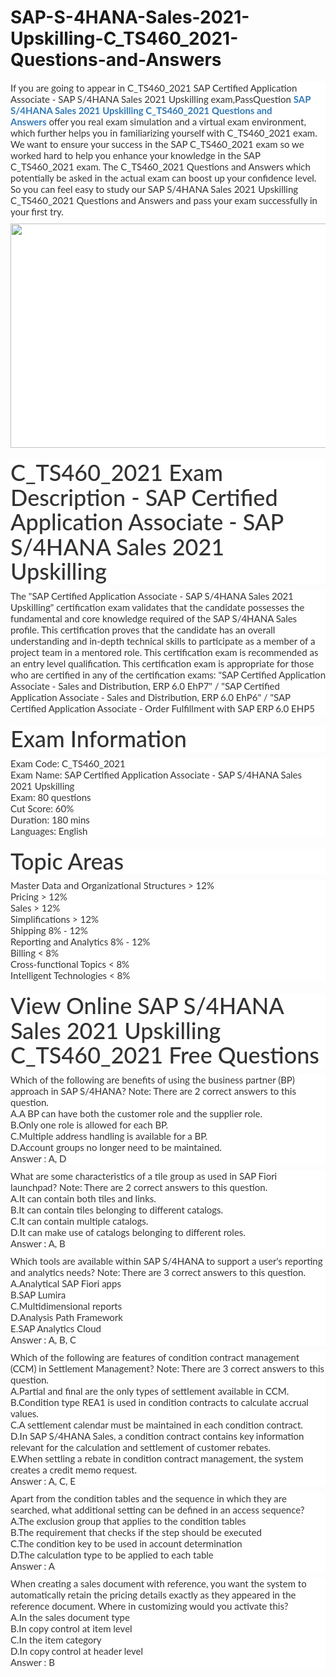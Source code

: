 # SAP-S-4HANA-Sales-2021-Upskilling-C_TS460_2021-Questions-and-Answers
<p>
	<span style="font-size:12px;font-weight:normal;"><span style="white-space:normal;">
	<p style="box-sizing:border-box;margin-top:0px;margin-bottom:10px;color:#333333;font-family:Lato;font-size:15px;white-space:normal;background-color:#FFFFFF;">
		If you are going to appear in C_TS460_2021 SAP Certified Application Associate - SAP S/4HANA Sales 2021 Upskilling exam,PassQuestion&nbsp;<span style="box-sizing:border-box;font-weight:700;"><a href="https://www.passquestion.com/c_ts460_2021.html" style="box-sizing:border-box;background-color:transparent;color:#337AB7;text-decoration-line:none;">SAP S/4HANA Sales 2021 Upskilling C_TS460_2021 Questions and Answers</a></span>&nbsp;offer you real exam simulation and a virtual exam environment, which further helps you in familiarizing yourself with C_TS460_2021 exam. We want to ensure your success in the SAP C_TS460_2021 exam so we worked hard to help you enhance your knowledge in the SAP C_TS460_2021 exam. The C_TS460_2021 Questions and Answers which potentially be asked in the actual exam can boost up your confidence level. So you can feel easy to study our SAP S/4HANA Sales 2021 Upskilling C_TS460_2021 Questions and Answers and pass your exam successfully in your first try.
	</p>
	<p style="box-sizing:border-box;margin-top:0px;margin-bottom:10px;color:#333333;font-family:Lato;font-size:15px;white-space:normal;background-color:#FFFFFF;">
		<img alt="" src="https://www.passquestion.com/uploads/pqcom/images/20220629/17b73877dd42a7dde34b76f7a4150715.png" style="box-sizing:border-box;vertical-align:middle;max-width:100%;height:359px;width:600px;" />
	</p>
	<h1 style="box-sizing:border-box;margin:20px 0px 10px;font-size:36px;font-family:Lato;font-weight:500;line-height:1.1;color:#333333;white-space:normal;background-color:#FFFFFF;">
		C_TS460_2021 Exam Description - SAP Certified Application Associate - SAP S/4HANA Sales 2021 Upskilling
	</h1>
	<p style="box-sizing:border-box;margin-top:0px;margin-bottom:10px;color:#333333;font-family:Lato;font-size:15px;white-space:normal;background-color:#FFFFFF;">
		The "SAP Certified Application Associate - SAP S/4HANA Sales 2021 Upskilling" certification exam validates that the candidate possesses the fundamental and core knowledge required of the SAP S/4HANA Sales profile. This certification proves that the candidate has an overall understanding and in‐depth technical skills to participate as a member of a project team in a mentored role. This certification exam is recommended as an entry level qualification. This certification exam is appropriate for those who are certified in any of the certification exams: "SAP Certified Application Associate - Sales and Distribution, ERP 6.0 EhP7" / "SAP Certified Application Associate - Sales and Distribution, ERP 6.0 EhP6" / "SAP Certified Application Associate - Order Fulfillment with SAP ERP 6.0 EHP5
	</p>
	<h1 style="box-sizing:border-box;margin:20px 0px 10px;font-size:36px;font-family:Lato;font-weight:500;line-height:1.1;color:#333333;white-space:normal;background-color:#FFFFFF;">
		Exam Information
	</h1>
	<p style="box-sizing:border-box;margin-top:0px;margin-bottom:10px;color:#333333;font-family:Lato;font-size:15px;white-space:normal;background-color:#FFFFFF;">
		Exam Code: C_TS460_2021<br style="box-sizing:border-box;" />
Exam Name: SAP Certified Application Associate - SAP S/4HANA Sales 2021 Upskilling<br style="box-sizing:border-box;" />
Exam: 80 questions<br style="box-sizing:border-box;" />
Cut Score: 60%<br style="box-sizing:border-box;" />
Duration: 180 mins<br style="box-sizing:border-box;" />
Languages: English
	</p>
	<h1 style="box-sizing:border-box;margin:20px 0px 10px;font-size:36px;font-family:Lato;font-weight:500;line-height:1.1;color:#333333;white-space:normal;background-color:#FFFFFF;">
		Topic Areas
	</h1>
	<p style="box-sizing:border-box;margin-top:0px;margin-bottom:10px;color:#333333;font-family:Lato;font-size:15px;white-space:normal;background-color:#FFFFFF;">
		Master Data and Organizational Structures &gt; 12%<br style="box-sizing:border-box;" />
Pricing &gt; 12%<br style="box-sizing:border-box;" />
Sales &gt; 12%<br style="box-sizing:border-box;" />
Simplifications &gt; 12%<br style="box-sizing:border-box;" />
Shipping 8% - 12%<br style="box-sizing:border-box;" />
Reporting and Analytics 8% - 12%<br style="box-sizing:border-box;" />
Billing &lt; 8%<br style="box-sizing:border-box;" />
Cross-functional Topics &lt; 8%<br style="box-sizing:border-box;" />
Intelligent Technologies &lt; 8%
	</p>
	<h1 style="box-sizing:border-box;margin:20px 0px 10px;font-size:36px;font-family:Lato;font-weight:500;line-height:1.1;color:#333333;white-space:normal;background-color:#FFFFFF;">
		View Online SAP S/4HANA Sales 2021 Upskilling C_TS460_2021 Free Questions
	</h1>
	<p style="box-sizing:border-box;margin-top:0px;margin-bottom:10px;color:#333333;font-family:Lato;font-size:15px;white-space:normal;background-color:#FFFFFF;">
		Which of the following are benefits of using the business partner (BP) approach in SAP S/4HANA? Note: There are 2 correct answers to this question.<br style="box-sizing:border-box;" />
A.A BP can have both the customer role and the supplier role.<br style="box-sizing:border-box;" />
B.Only one role is allowed for each BP.<br style="box-sizing:border-box;" />
C.Multiple address handling is available for a BP.<br style="box-sizing:border-box;" />
D.Account groups no longer need to be maintained.<br style="box-sizing:border-box;" />
Answer : A, D
	</p>
	<p style="box-sizing:border-box;margin-top:0px;margin-bottom:10px;color:#333333;font-family:Lato;font-size:15px;white-space:normal;background-color:#FFFFFF;">
		What are some characteristics of a tile group as used in SAP Fiori launchpad? Note: There are 2 correct answers to this question.<br style="box-sizing:border-box;" />
A.It can contain both tiles and links.<br style="box-sizing:border-box;" />
B.It can contain tiles belonging to different catalogs.<br style="box-sizing:border-box;" />
C.It can contain multiple catalogs.<br style="box-sizing:border-box;" />
D.It can make use of catalogs belonging to different roles.<br style="box-sizing:border-box;" />
Answer : A, B
	</p>
	<p style="box-sizing:border-box;margin-top:0px;margin-bottom:10px;color:#333333;font-family:Lato;font-size:15px;white-space:normal;background-color:#FFFFFF;">
		Which tools are available within SAP S/4HANA to support a user's reporting and analytics needs? Note: There are 3 correct answers to this question.<br style="box-sizing:border-box;" />
A.Analytical SAP Fiori apps<br style="box-sizing:border-box;" />
B.SAP Lumira<br style="box-sizing:border-box;" />
C.Multidimensional reports<br style="box-sizing:border-box;" />
D.Analysis Path Framework<br style="box-sizing:border-box;" />
E.SAP Analytics Cloud<br style="box-sizing:border-box;" />
Answer : A, B, C
	</p>
	<p style="box-sizing:border-box;margin-top:0px;margin-bottom:10px;color:#333333;font-family:Lato;font-size:15px;white-space:normal;background-color:#FFFFFF;">
		Which of the following are features of condition contract management (CCM) in Settlement Management? Note: There are 3 correct answers to this question.<br style="box-sizing:border-box;" />
A.Partial and final are the only types of settlement available in CCM.<br style="box-sizing:border-box;" />
B.Condition type REA1 is used in condition contracts to calculate accrual values.<br style="box-sizing:border-box;" />
C.A settlement calendar must be maintained in each condition contract.<br style="box-sizing:border-box;" />
D.In SAP S/4HANA Sales, a condition contract contains key information relevant for the calculation and settlement of customer rebates.<br style="box-sizing:border-box;" />
E.When settling a rebate in condition contract management, the system creates a credit memo request.<br style="box-sizing:border-box;" />
Answer : A, C, E
	</p>
	<p style="box-sizing:border-box;margin-top:0px;margin-bottom:10px;color:#333333;font-family:Lato;font-size:15px;white-space:normal;background-color:#FFFFFF;">
		Apart from the condition tables and the sequence in which they are searched, what additional setting can be defined in an access sequence?<br style="box-sizing:border-box;" />
A.The exclusion group that applies to the condition tables<br style="box-sizing:border-box;" />
B.The requirement that checks if the step should be executed<br style="box-sizing:border-box;" />
C.The condition key to be used in account determination<br style="box-sizing:border-box;" />
D.The calculation type to be applied to each table<br style="box-sizing:border-box;" />
Answer : A
	</p>
	<p style="box-sizing:border-box;margin-top:0px;margin-bottom:10px;color:#333333;font-family:Lato;font-size:15px;white-space:normal;background-color:#FFFFFF;">
		When creating a sales document with reference, you want the system to automatically retain the pricing details exactly as they appeared in the reference document. Where in customizing would you activate this?<br style="box-sizing:border-box;" />
A.In the sales document type<br style="box-sizing:border-box;" />
B.In copy control at item level<br style="box-sizing:border-box;" />
C.In the item category<br style="box-sizing:border-box;" />
D.In copy control at header level<br style="box-sizing:border-box;" />
Answer : B
	</p>
</span></span>
</p>
<p>
	<br />
</p>

